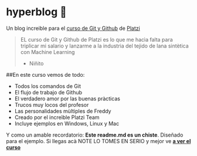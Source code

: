# hyperblog  💙
Un blog increible para el [curso de Git y Github](https://platzi.com/) de [Platzi](https://platzi.com/)
>EL curso de Git y Github de Platzi es lo que me hacìa falta para triplicar mi salario y lanzarme a la industria del tejido de lana sintètica con Machine Learning
> - Niñito

##En este curso vemos de todo:
* Todos los comandos de Git
* El flujo de trabajo de Github
* El verdadero amor por las buenas pràcticas
* Trucos muy locos del profesor
* Las personalidades mùltiples de Freddy
* Creado por el increìble Platzi Team
* Incluye ejemplos en Windows, Linux y Mac

Y como un amable recordatorio: **Este readme.md es un chiste**. Diseñado para el ejemplo. Si llegas acà NOTE LO TOMES EN SERIO y mejor ve [**a ver el curso**](https://platzi.com/)